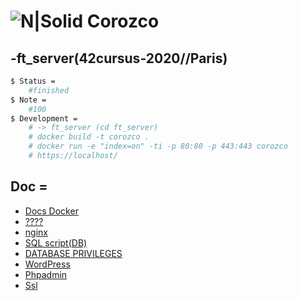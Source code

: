 # ![N|Solid](https://i.ibb.co/vsr6w99/original.png) Corozco
## -ft_server(42cursus-2020//Paris)

```sh
$ Status =
	#finished
$ Note =
	#100
$ Development =
	# -> ft_server (cd ft_server)
	# docker build -t corozco .
	# docker run -e "index=on" -ti -p 80:80 -p 443:443 corozco
	# https://localhost/
```

## Doc =
* [Docs Docker](https://docs.docker.com/)
* [????](https://beauvais.me/creer-serveur-web-nginx-php7-maria-db-mysql-debian-9-stretch/)
* [nginx](https://www.linuxbabe.com/debian/install-lemp-stack-debian-10-buster)
* [SQL script(DB)](https://www.a2hosting.com/kb/developer-corner/mysql/managing-mysql-databases-and-users-from-the-command-line)
* [DATABASE PRIVILEGES](https://blog.emmanuelgautier.fr/utilisateurs-et-privileges-sous-mysql/)
* [WordPress](https://www.linuxbabe.com/ubuntu/install-wordpress-ubuntu-18-04-nginx-mariadb-php7-2-lemp)
* [Phpadmin](https://www.digitalocean.com/community/tutorials/how-to-install-phpmyadmin-from-source-debian-10)
* [Ssl](https://www.codeflow.site/fr/article/how-to-create-a-self-signed-ssl-certificate-for-nginx-on-debian-10)
